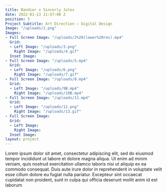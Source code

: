 ```yaml
---
title: Bandier x Sincerly Jules
date: 2022-01-23 21:57:00 Z
position: 5
Project Subtitle: Art Direction — Digital Design
Image: "/uploads/1.png"
Images:
- Full Screen Image: "/uploads/2%20(lower%20res).mp4"
  Grid:
  - Left Image: "/uploads/3.png"
    Right Image: "/uploads/4.gif"
  Inset Image: 
- Full Screen Image: "/uploads/5.mp4"
  Grid:
  - Left Image: "/uploads/6.png"
    Right Image: "/uploads/7.gif"
- Full Screen Image: "/uploads/8.mp4"
  Grid:
  - Left Image: "/uploads/9B.mp4"
    Right Image: "/uploads/10B.mp4"
- Full Screen Image: "/uploads/11.mp4"
  Grid:
  - Left Image: "/uploads/12.png"
    Right Image: "/uploads/13.gif"
- Full Screen Image: 
  Grid:
  - Left Image: 
    Right Image: 
  Inset Image: 
layout: project
---
```


Lorem ipsum dolor sit amet, consectetur adipiscing elit, sed do eiusmod tempor incididunt ut labore et dolore magna aliqua. Ut enim ad minim veniam, quis nostrud exercitation ullamco laboris nisi ut aliquip ex ea commodo consequat. Duis aute irure dolor in reprehenderit in voluptate velit esse cillum dolore eu fugiat nulla pariatur. Excepteur sint occaecat cupidatat non proident, sunt in culpa qui officia deserunt mollit anim id est laborum